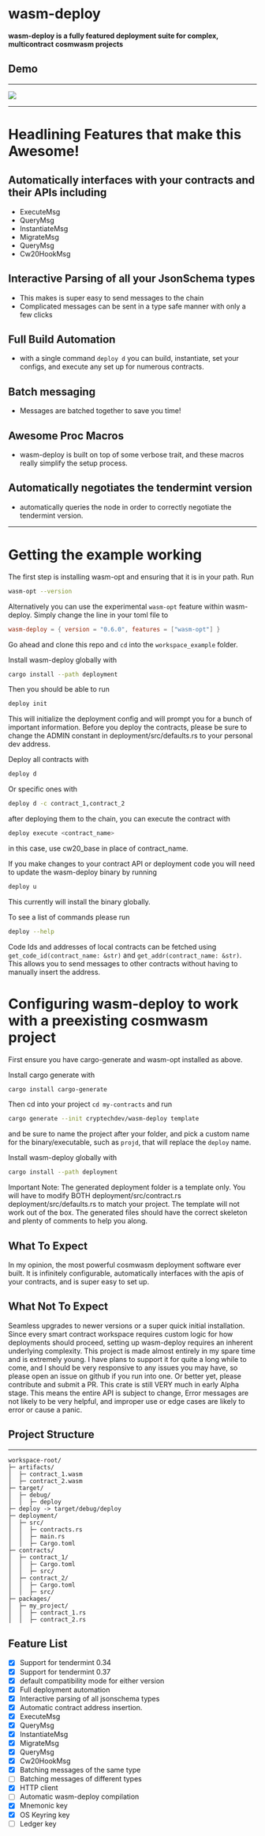 # wasm-deploy

**wasm-deploy is a fully featured deployment suite for complex, multicontract cosmwasm projects**

## Demo

---

![](https://i.imgur.com/AVneDxD.gif)

---

# Headlining Features that make this Awesome!
## Automatically interfaces with your contracts and their APIs including
 - ExecuteMsg
 - QueryMsg
 - InstantiateMsg
 - MigrateMsg
 - QueryMsg
 - Cw20HookMsg
 
## Interactive Parsing of all your JsonSchema types
 - This makes is super easy to send messages to the chain
 - Complicated messages can be sent in a type safe manner with only a few clicks

## Full Build Automation
 - with a single command ```deploy d``` you can build, instantiate, set your configs, and execute any set up for numerous contracts.

## Batch messaging
 - Messages are batched together to save you time!

 ## Awesome Proc Macros
 - wasm-deploy is built on top of some verbose trait, and these macros really simplify the setup process.

  ## Automatically negotiates the tendermint version
 - automatically queries the node in order to correctly negotiate the tendermint version.

---

# Getting the example working

The first step is installing wasm-opt and ensuring that it is in your path. Run 
```bash
wasm-opt --version  
``` 

Alternatively you can use the experimental `wasm-opt` feature within wasm-deploy. Simply change the line in your toml file to
```toml
wasm-deploy = { version = "0.6.0", features = ["wasm-opt"] }
```

Go ahead and clone this repo and `cd` into the `workspace_example` folder.

Install wasm-deploy globally with 
```bash
cargo install --path deployment
```
Then you should be able to run
```bash
deploy init
```
This will initialize the deployment config and will prompt you for a bunch of important information.
Before you deploy the contracts, please be sure to change the ADMIN constant in deployment/src/defaults.rs to your personal dev address.

Deploy all contracts with
```bash
deploy d
```

Or specific ones with
```bash
deploy d -c contract_1,contract_2
```

after deploying them to the chain, you can execute the contract with
```bash
deploy execute <contract_name>
```
in this case, use cw20_base in place of contract_name.

If you make changes to your contract API or deployment code you will need to update the wasm-deploy binary by running
```bash
deploy u
```
This currently will install the binary globally.

To see a list of commands please run 
```bash
deploy --help
```

Code Ids and addresses of local contracts can be fetched using `get_code_id(contract_name: &str)` and `get_addr(contract_name: &str)`. This allows you to send messages to other contracts without having to manually insert the address.

# Configuring wasm-deploy to work with a preexisting cosmwasm project

First ensure you have cargo-generate and wasm-opt installed as above.

Install cargo generate with
```bash
cargo install cargo-generate
```

Then cd into your project `cd my-contracts` and run
```bash
cargo generate --init cryptechdev/wasm-deploy template
```
and be sure to name the project after your folder, and pick a custom name for the binary/executable, such as `projd`, that will replace the `deploy` name.

Install wasm-deploy globally with 
```bash
cargo install --path deployment
```

Important Note: The generated deployment folder is a template only. You will have to modify BOTH deployment/src/contract.rs deployment/src/defaults.rs to match your project. The template will not work out of the box. The generated files should have the correct skeleton and plenty of comments to help you along.

## What To Expect

In my opinion, the most powerful cosmwasm deployment software ever built. It is infinitely configurable, automatically interfaces with the apis of your contracts, and is super easy to set up.

## What Not To Expect

Seamless upgrades to newer versions or a super quick initial installation. Since every smart contract workspace requires custom logic for how deployments should proceed, setting up wasm-deploy requires an inherent underlying complexity. This project is made almost entirely in my spare time and is extremely young. I have plans to support it for quite a long while to come, and I should be very responsive to any issues you may have, so please open an issue on github if you run into one. Or better yet, please contribute and submit a PR. This crate is still VERY much in early Alpha stage. This means the entire API is subject to change, Error messages are not likely to be very helpful, and improper use or edge cases are likely to error or cause a panic.

## Project Structure

---
```
workspace-root/
├─ artifacts/
│  ├─ contract_1.wasm
│  ├─ contract_2.wasm
├─ target/
│  ├─ debug/
│  │  ├─ deploy
├─ deploy -> target/debug/deploy
├─ deployment/
│  ├─ src/
│  │  ├─ contracts.rs
│  │  ├─ main.rs
│  │  ├─ Cargo.toml
├─ contracts/
│  ├─ contract_1/
│  │  ├─ Cargo.toml
│  │  ├─ src/
│  ├─ contract_2/
│  │  ├─ Cargo.toml
│  │  ├─ src/
├─ packages/
│  ├─ my_project/
│  │  ├─ contract_1.rs
│  │  ├─ contract_2.rs
```

## Feature List

- [x] Support for tendermint 0.34
- [x] Support for tendermint 0.37
- [x] default compatibility mode for either version
- [x] Full deployment automation
- [x] Interactive parsing of all jsonschema types
- [x] Automatic contract address insertion.
- [x] ExecuteMsg
- [x] QueryMsg
- [x] InstantiateMsg
- [x] MigrateMsg
- [x] QueryMsg
- [x] Cw20HookMsg
- [x] Batching messages of the same type
- [ ] Batching messages of different types
- [x] HTTP client
- [ ] Automatic wasm-deploy compilation
- [x] Mnemonic key
- [x] OS Keyring key
- [ ] Ledger key
